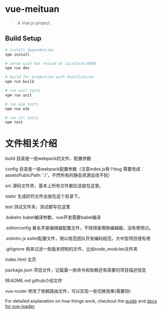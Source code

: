 # vue-meituan

> A Vue.js project

## Build Setup

``` bash
# install dependencies
npm install

# serve with hot reload at localhost:8080
npm run dev

# build for production with minification
npm run build

# run unit tests
npm run unit

# run e2e tests
npm run e2e

# run all tests
npm test
```

# 文件相关介绍
build 目录是一些webpack的文件，配置参数

config 目录是一些webpack配置参数（注意index.js有个bug 需要改成：assetsPublicPath: './'，不然所有的静态资源会找不到）

src 源码文件夹，基本上所有文件都应该放在这里。

static 生成好的文件会放在这个目录下。

test 测试文件夹，测试都写在这里

.babelrc babel编译参数，vue开发需要babel编译

.editorconfig 看名字是编辑器配置文件，不晓得是哪款编辑器，没有使用过。

.eslintrc.js eslint配置文件，用以规范团队开发编码规范，大中型项目很有用

.gitignore 用来过滤一些版本控制的文件，比如node_modules文件夹

index.html 主页

package.json 项目文件，记载着一些命令和依赖还有简要的项目描述信息

README.md github介绍文件

vue-router 修改了依赖路由文件，可以实现一些切换效果(需要将)

For detailed explanation on how things work, checkout the [guide](http://vuejs-templates.github.io/webpack/) and [docs for vue-loader](http://vuejs.github.io/vue-loader).
